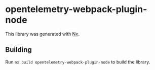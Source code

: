 # opentelemetry-webpack-plugin-node

This library was generated with [Nx](https://nx.dev).

## Building

Run `nx build opentelemetry-webpack-plugin-node` to build the library.
